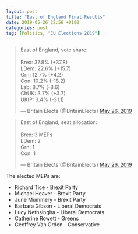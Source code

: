 ```yaml
---
layout: post
title: "East of England Final Results"
date: 2019-05-26 22:56 +0100
categories: post
tag: [Politics, "EU Elections 2019"]
---
```


<blockquote class="twitter-tweet"><p lang="en" dir="ltr">East of England, vote share:<br><br>Brex: 37.8% (+37.8)<br>LDem: 22.6% (+15.7)<br>Grn: 12.7% (+4.2)<br>Con: 10.2% (-18.2)<br>Lab: 8.7% (-8.6)<br>ChUK: 3.7% (+3.7)<br>UKIP: 3.4% (-31.1)</p>&mdash; Britain Elects (@BritainElects) <a href="https://twitter.com/BritainElects/status/1132766744655695872?ref_src=twsrc%5Etfw">May 26, 2019</a></blockquote> <script async src="https://platform.twitter.com/widgets.js" charset="utf-8"></script>

<blockquote class="twitter-tweet"><p lang="en" dir="ltr">East of England, seat allocation:<br><br>Brex: 3 MEPs<br>LDem: 2 <br>Grn: 1<br>Con: 1</p>&mdash; Britain Elects (@BritainElects) <a href="https://twitter.com/BritainElects/status/1132767110340521986?ref_src=twsrc%5Etfw">May 26, 2019</a></blockquote> <script async src="https://platform.twitter.com/widgets.js" charset="utf-8"></script>

The elected MEPs are:

* Richard Tice - Brexit Party
* Michael Heaver - Brexit Party
* June Mummery - Brexit Party
* Barbara Gibson - Liberal Democrats
* Lucy Nethsingha - Liberal Democrats
* Catherine Rowett - Greens
* Geoffrey Van Orden - Conservative
